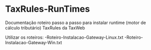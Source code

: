 # TaxRules-RunTimes
Documentação roteiro passo a passo para instalar runtime (motor de cálculo tributário) TaxRules da TaxWeb

Utilizar os roteiros:
-Roteiro-Instalacao-Gateway-Linux.txt
-Roteiro-Instalacao-Gateway-Win.txt
